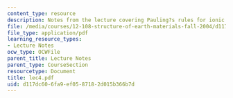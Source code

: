 ```yaml
---
content_type: resource
description: Notes from the lecture covering Pauling?s rules for ionic structures.
file: /media/courses/12-108-structure-of-earth-materials-fall-2004/d117dc606fa9ef0587182d015b366b7d_lec4.pdf
file_type: application/pdf
learning_resource_types:
- Lecture Notes
ocw_type: OCWFile
parent_title: Lecture Notes
parent_type: CourseSection
resourcetype: Document
title: lec4.pdf
uid: d117dc60-6fa9-ef05-8718-2d015b366b7d
---
```

